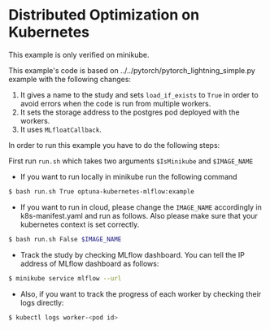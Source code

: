 # Distributed Optimization on Kubernetes

This example is only verified on minikube.

This example's code is based on ../../pytorch/pytorch_lightning_simple.py example with the following changes:

1. It gives a name to the study and sets `load_if_exists` to `True` in order to avoid errors when the code is run from multiple workers.
2. It sets the storage address to the postgres pod deployed with the workers.
3. It uses `MLfloatCallback`.

In order to run this example you have to do the following steps:

First run `run.sh` which takes two arguments `$IsMinikube` and `$IMAGE_NAME`

- If you want to run locally in minikube run the following command

 ```bash
$ bash run.sh True optuna-kubernetes-mlflow:example
 ```

- If you want to run in cloud, please change the `IMAGE_NAME` accordingly in k8s-manifest.yaml and run as follows. Also please make sure that your kubernetes context is set correctly.

 ```bash
$ bash run.sh False $IMAGE_NAME
 ```

- Track the study by checking MLflow dashboard. You can tell the IP address of MLflow dashboard as follows:

```bash
$ minikube service mlflow --url
```

- Also, if you want to track the progress of each worker by checking their logs directly:

```bash
$ kubectl logs worker-<pod id>
```
